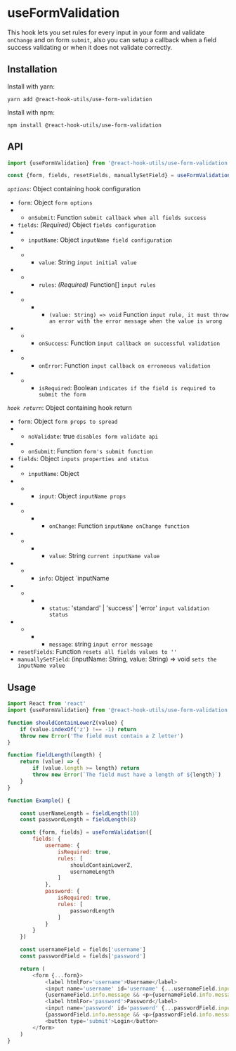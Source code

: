 # useFormValidation

This hook lets you set rules for every input in your form and validate `onChange` and on form `submit`, also you can setup a callback when a field success validating or when it does not validate correctly.

## Installation

Install with yarn:
```
yarn add @react-hook-utils/use-form-validation
```
Install with npm:
```
npm install @react-hook-utils/use-form-validation
```

## API

```javascript
import {useFormValidation} from '@react-hook-utils/use-form-validation'

const {form, fields, resetFields, manuallySetField} = useFormValidation(options)
```

*`options`*: Object containing hook configuration
- `form`: Object `form options`
- - `onSubmit`: Function `submit callback when all fields success`
- `fields`: *(Required)* Object `fields configuration`
- - `inputName`: Object `inputName field configuration`
- - - `value`: String `input initial value`
- - - `rules`: *(Required)* Function[] `input rules`
- - - - `(value: String) => void` Function `input rule, it must throw an error with the error message when the value is wrong`
- - - `onSuccess`: Function `input callback on successful validation`
- - - `onError`: Function `input callback on erroneous validation`
- - - `isRequired`: Boolean `indicates if the field is required to submit the form`

*`hook return`*: Object containing hook return
- `form`: Object `form props to spread`
- - `noValidate`: true `disables form validate api`
- - `onSubmit`: Function `form's submit function`
- `fields`: Object `inputs properties and status`
- - `inputName`: Object
- - - `input`: Object `inputName props`
- - - - `onChange`: Function `inputName onChange function`
- - - - `value`: String `current inputName value`
- - - `info`: Object `inputName
- - - - `status`: 'standard' | 'success' | 'error' `input validation status`
- - - - `message`: string `input error message`
- `resetFields`: Function `resets all fields values to ''`
- `manuallySetField`: (inputName: String, value: String) => void `sets the inputName value`

## Usage

```javascript
import React from 'react'
import {useFormValidation} from '@react-hook-utils/use-form-validation'

function shouldContainLowerZ(value) {
    if (value.indexOf('z') !== -1) return
    throw new Error('The field must contain a Z letter')
}

function fieldLength(length) {
    return (value) => {
        if (value.length >= length) return
        throw new Error(`The field must have a length of ${length}`)
    }
}

function Example() {

    const userNameLength = fieldLength(10)
    const passwordLength = fieldLength(8)

    const {form, fields} = useFormValidation({
        fields: {
            username: {
                isRequired: true,
                rules: [
                    shouldContainLowerZ,
                    usernameLength
                ]
            },
            password: {
                isRequired: true,
                rules: [
                    passwordLength
                ]
            }
        }
    })

    const usernameField = fields['username']
    const passwordField = fields['password']

    return (
        <form {...form}>
            <label htmlFor='username'>Username</label>
            <input name='username' id='username' {...usernameField.input}/>
            {usernameField.info.message && <p>{usernameField.info.message}</p>}
            <label htmlFor='password'>Password</label>
            <input name='password' id='password' {...passwordField.input}/>
            {passwordField.info.message && <p>{passwordField.info.message}</p>}
            <button type='submit'>Login</button>
        </form>
    )
}
```

